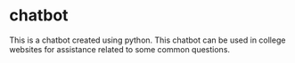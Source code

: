 # chatbot
This is a chatbot created using python. This chatbot can be used in college websites for assistance related to some common questions.

